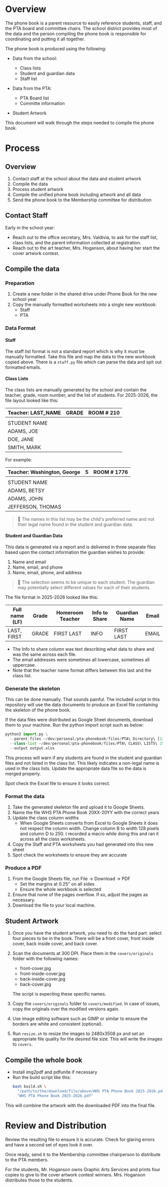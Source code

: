 # Overview
The phone book is a parent resource to easily reference students, staff, and
the PTA board and committee chairs. The school district provides most of the
data and the person compiling the phone book is responsible for coordinating
and putting it all together.

The phone book is produced using the following:

- Data from the school:
  - Class lists
  - Student and guardian data
  - Staff list

- Data from the PTA:
  - PTA Board list
  - Committe information

- Student Artwork

This document will walk through the steps needed to compile the phone book.

# Process

## Overview
1. Contact staff at the school about the data and student artwork
2. Compile the data
3. Process student artwork
4. Compile the unified phone book including artwork and all data
5. Send the phone book to the Membership committee for distribution

## Contact Staff
Early in the school year:
  - Reach out to the office secretary, Mrs. Valdivia, to ask for the staff list,
    class lists, and the parent information collected at registration.
  - Reach out to the art teacher, Mrs. Hoganson, about having her start the cover
    artwork contest.

## Compile the data

### Preparation
1. Create a new folder in the shared drive under Phone Book for the new school year
2. Copy the manually formatted worksheets into a single new workbook:
   - Staff
   - PTA

### Data Format

#### Staff
The staff list format is not a standard report which is why it must be manually
formatted. Take this file and map the data to the new workbook copied above.
There is a `staff.py` file which can parse the data and spit out formatted
emails.

#### Class Lists

The class lists are manually generated by the school and contain the teacher,
grade, room number, and the list of students. For 2025-2026, the file layout
looked like this:

| Teacher: LAST_NAME | GRADE | ROOM # 210 |
| ------------------ | ----- | ---------- |
|                    |       |            |
| STUDENT NAME       |       |            |
| ADAMS, JOE         |       |            |
| DOE, JANE          |       |            |
| SMITH, MARK        |       |            |

For example:

| Teacher: Washington, George | 5   | ROOM # 1776 |
| --------------------------- | --- | ----------- |
|                             |     |             |
| STUDENT NAME                |     |             |
| ADAMS, BETSY                |     |             |
| ADAMS, JOHN                 |     |             |
| JEFFERSON, THOMAS           |     |             |

> :memo: The names in this list may be the child's preferred name and not their
> legal name found in the student and guardian data.

#### Student and Guardian Data

This data is generated via a report and is delivered in three separate files
based upon the contact information the guardian wishes to provide:

1. Name and email
2. Name, email, and phone
3. Name, email, phone, and address

> :memo: The selection seems to be unique to each student. The guardian may
> potentially select different values for each of their students.

The file format in 2025-2026 looked like this:

| Full name (LF) | Grade | Homeroom Teacher | Info to Share | Guardian Name | Email |
| -------------- | ----- | ---------------- | ------------- | ------------- | ----- |
| LAST, FIRST    | GRADE | FIRST LAST       | INFO          | FIRST LAST    | EMAIL |

- The Info to share column was text describing what data to share and was the
  same across each file.
- The email addresses were sometimes all lowercase, sometimes all uppercase.
- Note that the teacher name format differs between this last and the class
  list.

### Generate the skeleton

This can be done manually. That sounds painful. The included script in this
repository will use the data documents to produce an Excel file containing the
skeleton of the phone book.

If the data files were distributed as Google Sheet documents, download them to
your machine. Run the python import script such as below:

```python
python3 import.py \
  --parent-files ~/dev/personal/pta-phonebook/files/PTA\ Directory\ [123]*.xlsx \
  --class-list ~/dev/personal/pta-phonebook/files/PTA\ CLASS\ LISTS\ 25-26.xlsx \
  --output output.xlsx
```

This process will warn if any students are found in the student and guardian
files and not listed in the class list. This likely indicates a non-legal name
is used in the class lists. Update the appropriate data file so the data is
merged properly.

Spot check the Excel file to ensure it looks correct.

### Format the data

1. Take the generated skeleton file and upload it to Google Sheets.
2. Name the file WHS PTA Phone Book 20XX-20YY with the correct years
3. Update the class column widths
   - When Google Sheets converts from Excel to Google Sheets it does not respect
     the column width. Change column B to width 128 pixels and column D to 250.
     I recorded a macro while doing this and ran it across all the class worksheets.
4. Copy the Staff and PTA worksheets you had generated into this new sheet
5. Spot check the worksheets to ensure they are accurate

### Produce a PDF

1. From the Google Sheets file, run File -> Download -> PDF
   - Set the margins at 0.25" on all sides
   - Ensure the whole workbook is selected
2. Ensure that none of the pages overflow. If so, adjust the pages as necessary.
3. Download the file to your local machine.

## Student Artwork

1. Once you have the student artwork, you need to do the hard part: select four
   pieces to be in the book. There will be a front cover, front inside cover,
   back inside cover, and back cover.

2. Scan the documents at 300 DPI. Place them in the `covers/originals` folder
   with the following names:
   - front-cover.jpg
   - front-inside-cover.jpg
   - back-inside-cover.jpg
   - back-cover.jpg

   The script is expecting these specific names.

3. Copy the `covers/originals` folder to `covers/modified`. In case of issues,
   copy the originals over the modified versions again.
4. Use image editing software such as GIMP or similar to ensure the borders are
   white and consistent (optional).
5. Run `resize.sh` to resize the images to 2480x3508 px and set an appropriate
   file quality for the desired file size. This will write the images to
   `covers`.

## Compile the whole book
- Install img2pdf and pdfunite if necessary
- Run the build script like this:
  ```bash
  bash build.sh \
    "/path/to/the/download/file/above/WHS PTA Phone Book 2025-2026.pdf" \
    "WHS PTA Phone Book 2025-2026.pdf"
  ```

This will combine the artwork with the downloaded PDF into the final file.

# Review and Distribution
Review the resulting file to ensure it is accurate. Check for glaring errors
and have a second set of eyes look it over.

Once ready, send it to the Membership committee chairperson to distribute to
the PTA members.

For the students, Mr. Hoganson owns Graphic Arts Services and prints four
copies to give to the cover artwork contest winners. Mrs. Hoganson distributes
those to the students.

